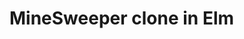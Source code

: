 # MineSweeper clone in Elm

<div id="main"></div>
<script src="./dist/sweeper.js"></script>
<script>
    var node = document.getElementById('main');
    var app = Elm.Main.embed(node);
</script>    
